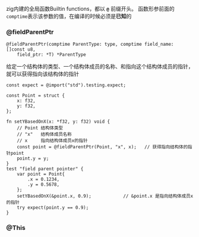 zig内建的全局函数Builtin functions，都以 **`@`** 前缀开头。  函数形参前面的`comptime`表示该参数的值，在编译的时候必须是**已知**的

### @fieldParentPtr 
```zig
@fieldParentPtr(comptime ParentType: type, comptime field_name: []const u8,
    field_ptr: *T) *ParentType
```
给定一个结构体的类型、一个结构体成员的名称、和指向这个结构体成员的指针， 就可以获得指向该结构体的指针
```zig
const expect = @import("std").testing.expect;

const Point = struct {
    x: f32,
    y: f32,
};

fn setYBasedOnX(x: *f32, y: f32) void {
    // Point 结构体类型
    // "x"   结构体成员名称
    // x     指向结构体成员x的指针
    const point = @fieldParentPtr(Point, "x", x);   // 获得指向结构体的指针point
    point.y = y;
}
test "field parent pointer" {
    var point = Point{
        .x = 0.1234,
        .y = 0.5678,
    };
    setYBasedOnX(&point.x, 0.9);            // &point.x 是指向结构体成员x的指针
    try expect(point.y == 0.9);
}
```

### @This
